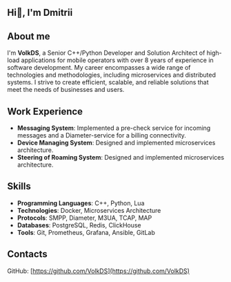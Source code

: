 ## Hi👋, I'm Dmitrii

## About me
I'm **VolkDS**, a Senior C++/Python Developer and Solution Architect of high-load applications for mobile operators with over 8 years of experience in software development. My career encompasses a wide range of technologies and methodologies, including microservices and distributed systems. I strive to create efficient, scalable, and reliable solutions that meet the needs of businesses and users.

## Work Experience
- **Messaging System**: Implemented a pre-check service for incoming messages and a Diameter-service for a billing connectivity.
- **Device Managing System**: Designed and implemented microservices architecture.
- **Steering of Roaming System**: Designed and implemented microservices architecture.

## Skills
- **Programming Languages**: C++, Python, Lua
- **Technologies**: Docker, Microservices Architecture
- **Protocols**: SMPP, Diameter, M3UA, TCAP, MAP
- **Databases**: PostgreSQL, Redis, ClickHouse
- **Tools**: Git, Prometheus, Grafana, Ansible, GitLab

## Contacts
GitHub: [https://github.com/VolkDS](https://github.com/VolkDS)
